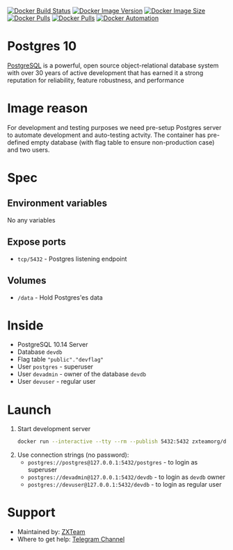 [![Docker Build Status](https://img.shields.io/docker/cloud/build/zxteamorg/devel.postgres-10?label=Build%20Status)](https://hub.docker.com/r/zxteamorg/devel.postgres-10/builds)
[![Docker Image Version](https://img.shields.io/docker/v/zxteamorg/devel.postgres-10?sort=date&label=Version)](https://hub.docker.com/r/zxteamorg/devel.postgres-10/tags)
[![Docker Image Size](https://img.shields.io/docker/image-size/zxteamorg/devel.postgres-10?label=Image%20Size)](https://hub.docker.com/r/zxteamorg/devel.postgres-10/tags)
[![Docker Pulls](https://img.shields.io/docker/pulls/zxteamorg/devel.postgres-10?label=Pulls)](https://hub.docker.com/r/zxteamorg/devel.postgres-10)
[![Docker Pulls](https://img.shields.io/docker/stars/zxteamorg/devel.postgres-10?label=Docker%20Stars)](https://hub.docker.com/r/zxteamorg/devel.postgres-10)
[![Docker Automation](https://img.shields.io/docker/cloud/automated/zxteamorg/devel.postgres-10?label=Docker%20Automation)](https://hub.docker.com/r/zxteamorg/devel.postgres-10/builds)

# Postgres 10

[PostgreSQL](https://www.postgresql.org/) is a powerful, open source object-relational database system with over 30 years of active development that has earned it a strong reputation for reliability, feature robustness, and performance

# Image reason

For development and testing purposes we need pre-setup Postgres server to automate development and auto-testing actvity. The container has pre-defined empty database (with flag table to ensure non-production case) and two users.

# Spec

## Environment variables

No any variables

## Expose ports

* `tcp/5432` - Postgres listening endpoint

## Volumes

* `/data` - Hold Postgres'es data

# Inside

* PostgreSQL 10.14 Server
* Database `devdb`
* Flag table `"public"."devflag"`
* User `postgres` - superuser
* User `devadmin` - owner of the database `devdb`
* User `devuser` - regular user

# Launch
1. Start development server
	```bash
	docker run --interactive --tty --rm --publish 5432:5432 zxteamorg/devel.postgres-10
	```
1. Use connection strings (no password):
	* `postgres://postgres@127.0.0.1:5432/postgres` - to login as superuser
	* `postgres://devadmin@127.0.0.1:5432/devdb` - to login as `devdb` owner
	* `postgres://devuser@127.0.0.1:5432/devdb` - to login as regular user

# Support

* Maintained by: [ZXTeam](https://zxteam.org)
* Where to get help: [Telegram Channel](https://t.me/zxteamorg)
